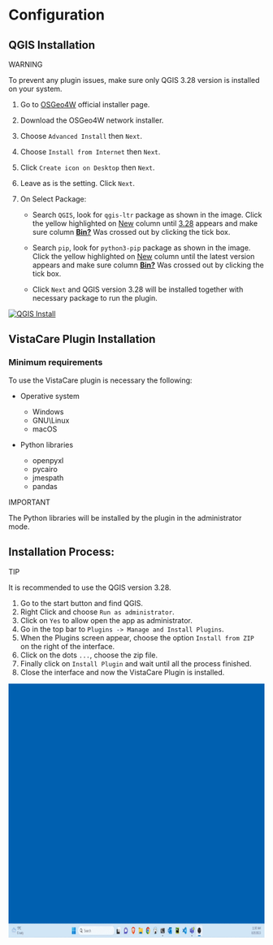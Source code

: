 # Configuration

## QGIS Installation

<div class="warning">
<p class="admonition-title">WARNING</p>
<p>To prevent any plugin issues, make sure only QGIS 3.28 version is installed on your system.</p>
</div>

1. Go to <a href="https://trac.osgeo.org/osgeo4w/" target="_blank">OSGeo4W</a> official installer page.
2. Download the OSGeo4W network installer.   
3. Choose `Advanced Install` then `Next`.
4. Choose `Install from Internet` then `Next`.
5. Click `Create icon on Desktop` then `Next`.
6. Leave as is the setting. Click `Next`.
7. On Select Package:

   * Search `QGIS`, look for `qgis-ltr` package as shown in the image. 
   Click the yellow highlighted on <u>New</u> column until <u>3.28</u> appears 
   and make sure column **<u>Bin?</u>** Was crossed out by clicking the tick box. 

   * Search `pip`,  look for `python3-pip` package as shown in the image. 
   Click the yellow highlighted on <u>New</u> column until the latest version appears
   and make sure column **<u>Bin?</u>** Was crossed out by clicking the tick box.
        
   * Click `Next` and QGIS version 3.28 will be installed together with necessary 
   package to run the plugin.

<a class="" data-lightbox="QGIS Install" href="_static/install_qgis.gif" title="QGIS Install" data-title="QGIS Install"><img src="_static/install_qgis.gif" class="align-center" width="800px" height="500px" alt="QGIS Install">
</a>

## VistaCare Plugin Installation

### Minimum requirements

To use the VistaCare plugin is necessary the following:

* Operative system

   * Windows 
   * GNU\Linux
   * macOS

* Python libraries

   * openpyxl
   * pycairo
   * jmespath
   * pandas

<div class="note">
<p class="admonition-title">IMPORTANT</p>
<p>The Python libraries will be installed by the plugin in the administrator mode.</p>
</div>

## Installation Process:

<div class="seealso">
<p class="admonition-title">TIP</p>
<p>It is recommended to use the QGIS version 3.28.</p>
</div>

1. Go to the start button and find QGIS.
2. Right Click and choose `Run as administrator`.
3. Click on `Yes` to allow open the app as administrator.  
4. Go in the top bar to `Plugins -> Manage and Install Plugins`.
5. When the Plugins screen appear, choose the option `Install from ZIP` on the right of the interface.
6. Click on the dots `...`, choose the zip file.
7. Finally click on `Install Plugin` and wait until all the process finished.
8. Close the interface and now the VistaCare Plugin is installed.

<a class="" data-lightbox="VistaCare Install" href="_static/vistacare_install.gif" title="VistaCare Install" data-title="VistaCare Install"><img src="_static/vistacare_install.gif" class="align-center" width="800px" height="500px" alt="VistaCare Install">
</a>
